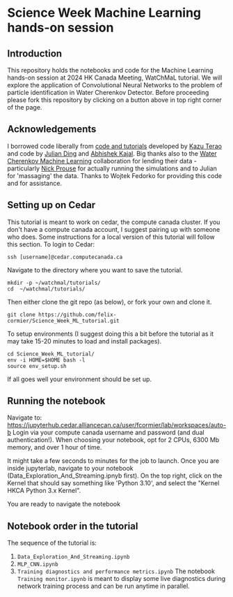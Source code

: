 # Science Week Machine Learning hands-on session

## Introduction
This repository holds the notebooks and code for the Machine Learning hands-on session at 2024 HK Canada Meeting, WatChMaL tutorial. We will explore the application of Convolutional Neural Networks to the problem of particle identification in Water Cherenkov Detector.
Before proceeding please fork this repository by clicking on a button above in top right corner of the page.

## Acknowledgements
I borrowed code liberally from [code and tutorials](https://github.com/WatChMaL) developed by [Kazu Terao](https://github.com/drinkingkazu) and code by [Julian Ding](https://github.com/search?q=user%3Ajulianzding) and [Abhishek Kajal](https://github.com/search?q=user%3Aabhishekabhishek). Big thanks also to the [Water Cherenkov Machine Learning](https://github.com/WatChMaL) collaboration for lending their data - particularly [Nick Prouse](https://github.com/nickwp) for actually running the simulations and to Julian for 'massaging' the data.
Thanks to Wojtek Fedorko for providing this code and for assistance.

## Setting up on Cedar

This tutorial is meant to work on cedar, the compute canada cluster. If you don't have a compute canada account, I suggest pairing up with someone who does. Some instructions for a local version of this tutorial will follow this section. To login to Cedar:

```
ssh [username]@cedar.computecanada.ca
```

Navigate to the directory where you want to save the tutorial.

```
mkdir -p ~/watchmal/tutorials/
cd  ~/watchmal/tutorials/
```

Then either clone the git repo (as below), or fork your own and clone it.

```
git clone https://github.com/felix-cormier/Science_Week_ML_tutorial.git
```

To setup environments (I suggest doing this a bit before the tutorial as it may take 15-20 minutes to load and install packages).

```
cd Science_Week_ML_tutorial/
env -i HOME=$HOME bash -l
source env_setup.sh
```

If all goes well your environment should be set up.

## Running the notebook

Navigate to: https://jupyterhub.cedar.alliancecan.ca/user/fcormier/lab/workspaces/auto-b
Login via your compute canada username and password (and dual authentication!).
When choosing your notebook, opt for 2 CPUs, 6300 Mb memory, and over 1 hour of time.

It might take a few seconds to minutes for the job to launch.
Once you are inside jupyterlab, navigate to your notebook (Data\_Exploration\_And\_Streaming.ipnyb first). On the top right, click on the Kernel that should say something like 'Python 3.10', and select the "Kernel HKCA Python 3.x Kernel".

You are ready to navigate the notebook

## Notebook order in the tutorial
The sequence of the tutorial is:
  1. `Data_Exploration_And_Streaming.ipynb`
  1. `MLP_CNN.ipynb`
  1. `Training diagnostics and performance metrics.ipynb`
The notebook `Training monitor.ipynb` is meant to display some live diagnostics during network training process and can be run anytime in parallel.

